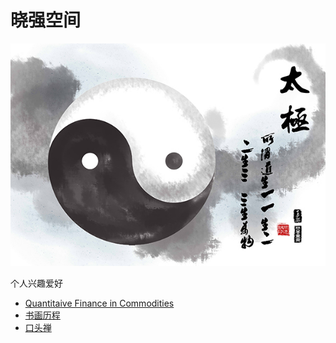# 晓强空间

![](taiji.jpg)

个人兴趣爱好
* [Quantitaive Finance in Commodities](CommodQuant)
* [书画历程](art.md)
* [口头禅](notes.md)
